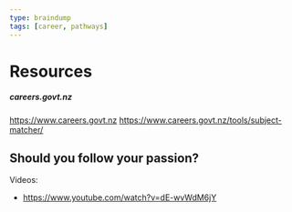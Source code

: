 ```yaml
---
type: braindump
tags: [career, pathways] 
---
```


# Resources



##### careers.govt.nz
https://www.careers.govt.nz
https://www.careers.govt.nz/tools/subject-matcher/

## Should you follow your passion?

Videos:
- https://www.youtube.com/watch?v=dE-wvWdM6jY

